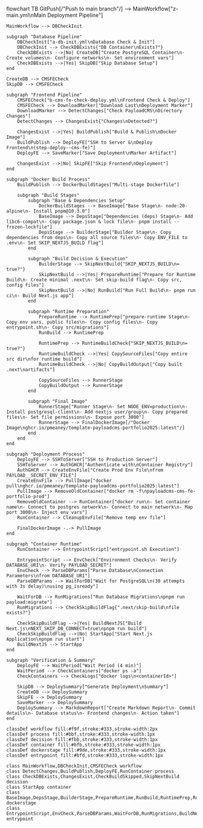 flowchart TB
    GitPush[/"Push to main branch"/] --> MainWorkflow["z-main.yml\nMain Deployment Pipeline"]
    
    MainWorkflow --> DBCheckInit
    
    subgraph "Database Pipeline"
        DBCheckInit["a-db-init.yml\nDatabase Check & Init"]
        DBCheckInit --> CheckDBExists{"DB Container\nExists?"}
        CheckDBExists -->|No| CreateDB["Create PostgreSQL Container\n- Create volumes\n- Configure networks\n- Set environment vars"]
        CheckDBExists -->|Yes| SkipDB["Skip Database Setup"]
    end
    
    CreateDB --> CMSFECheck
    SkipDB --> CMSFECheck
    
    subgraph "Frontend Pipeline"
        CMSFECheck["b-cms-fe-check-deploy.yml\nFrontend Check & Deploy"]
        CMSFECheck --> DownloadMarker["Download Last\nDeployment Marker"]
        DownloadMarker --> DetectChanges["Check PayloadCMS\nDirectory Changes"]
        DetectChanges --> ChangesExist{"Changes\nDetected?"}
        
        ChangesExist -->|Yes| BuildPublish["Build & Publish\nDocker Image"]
        BuildPublish --> DeployFE["SSH to Server &\nDeploy Frontend\n(step-deploy--cms-fe)"]
        DeployFE --> SaveMarker["Save Deployment\nMarker Artifact"]
        
        ChangesExist -->|No| SkipFE["Skip Frontend\nDeployment"]
    end
    
    subgraph "Docker Build Process"
        BuildPublish --> DockerBuildStages["Multi-stage Dockerfile"]
        
        subgraph "Build Stages"
            subgraph "Base & Dependencies Setup"
                DockerBuildStages --> BaseImage["Base Stage\n- node:20-alpine\n- Install pnpm@10.3.0"]
                BaseImage --> DepsStage["Dependencies (deps) Stage\n- Add libc6-compat\n- Copy package.json & lock file\n- pnpm install --frozen-lockfile"]
                DepsStage --> BuilderStage["Builder Stage\n- Copy dependencies from deps\n- Copy all source files\n- Copy ENV_FILE to .env\n- Set SKIP_NEXTJS_BUILD flag"]
            end
            
            subgraph "Build Decision & Execution"
                BuilderStage --> SkipNextBuild{"SKIP_NEXTJS_BUILD\n= true?"}
                SkipNextBuild -->|Yes| PrepareRuntime["Prepare for Runtime Build\n- Create minimal .next\n- Set skip-build flag\n- Copy src, config files"]
                SkipNextBuild -->|No| RunBuild["Run Full Build\n- pnpm run ci\n- Build Next.js app"]
            end
            
            subgraph "Runtime Preparation"
                PrepareRuntime --> RuntimePrep["prepare-runtime Stage\n- Copy env vars, public files\n- Copy config files\n- Copy entrypoint.sh\n- Copy src/migrations"]
                RunBuild --> RuntimePrep
                
                RuntimePrep --> RuntimeBuildCheck{"SKIP_NEXTJS_BUILD\n= true?"}
                RuntimeBuildCheck -->|Yes| CopySourceFiles["Copy entire src dir\nfor runtime build"]
                RuntimeBuildCheck -->|No| CopyBuildOutput["Copy built .next\nartifacts"]
                
                CopySourceFiles --> RunnerStage
                CopyBuildOutput --> RunnerStage
            end
            
            subgraph "Final Image"
                RunnerStage["Runner Stage\n- Set NODE_ENV=production\n- Install postgresql-client\n- Add nextjs user/group\n- Copy prepared files\n- Set file permissions\n- Expose port 3000"]
                RunnerStage --> FinalDockerImage[/"Docker Image\nghcr.io/pmeaney/template-payloadcms-portfolio2025:latest"/]
            end
        end
    end
    
    subgraph "Deployment Process"
        DeployFE --> SSHToServer["SSH to Production Server"]
        SSHToServer --> AuthGHCR["Authenticate with\nContainer Registry"]
        AuthGHCR --> CreateEnvFile["Create Prod Env File\nfrom PAYLOAD__SECRET_ENV_FILE"]
        CreateEnvFile --> PullImage["docker pull\nghcr.io/pmeaney/template-payloadcms-portfolio2025:latest"]
        PullImage --> RemoveOldContainer["docker rm -f\npayloadcms-cms-fe-portfolio-prod"]
        RemoveOldContainer --> RunContainer["docker run\n- Set container name\n- Connect to postgres network\n- Connect to main network\n- Map port 3000\n- Inject env vars"]
        RunContainer --> CleanupEnvFile["Remove temp env file"]
        
        FinalDockerImage -.-> PullImage
    end
    
    subgraph "Container Runtime"
        RunContainer --> EntrypointScript["entrypoint.sh Execution"]
        
        EntrypointScript --> EnvCheck["Environment Checks\n- Verify DATABASE_URI\n- Verify PAYLOAD_SECRET"]
        EnvCheck --> ParseDBParams["Parse Database\nConnection Parameters\nfrom DATABASE_URI"]
        ParseDBParams --> WaitForDB["Wait for PostgreSQL\n(30 attempts with 3s delay)\nusing pg_isready"]
        
        WaitForDB --> RunMigrations["Run Database Migrations\npnpm run payload:migrate"]
        RunMigrations --> CheckSkipBuildFlag{".next/skip-build\nfile exists?"}
        
        CheckSkipBuildFlag -->|Yes| BuildNextJS["Build Next.js\nNEXT_SKIP_DB_CONNECT=true\npnpm run build"]
        CheckSkipBuildFlag -->|No| StartApp["Start Next.js Application\npnpm run start"]
        BuildNextJS --> StartApp
    end
    
    subgraph "Verification & Summary"
        DeployFE --> WaitPeriod["Wait Period (4 min)"]
        WaitPeriod --> CheckContainers["docker ps -a"]
        CheckContainers --> CheckLogs["docker logs\n<containerId>"]
        
        SkipDB --> DeploySummary["Generate Deployment\nSummary"]
        CreateDB --> DeploySummary
        SkipFE --> DeploySummary
        SaveMarker --> DeploySummary
        DeploySummary --> MarkdownReport["Create Markdown Report\n- Commit details\n- Database status\n- Frontend changes\n- Action taken"]
    end
    
    classDef workflow fill:#f9f,stroke:#333,stroke-width:2px
    classDef process fill:#bbf,stroke:#333,stroke-width:1px
    classDef decision fill:#fbb,stroke:#333,stroke-width:1px
    classDef container fill:#bfb,stroke:#333,stroke-width:1px
    classDef dockerstage fill:#9de,stroke:#333,stroke-width:1px
    classDef entrypoint fill:#bfd,stroke:#333,stroke-width:1px
    
    class MainWorkflow,DBCheckInit,CMSFECheck workflow
    class DetectChanges,BuildPublish,DeployFE,RunContainer process
    class CheckDBExists,ChangesExist,CheckBuildSkipped,SkipNextBuild decision
    class StartApp container
    class BaseImage,DepsStage,BuilderStage,PrepareRuntime,RunBuild,RuntimePrep,RunnerStage dockerstage
    class EntrypointScript,EnvCheck,ParseDBParams,WaitForDB,RunMigrations,BuildNextJS entrypoint